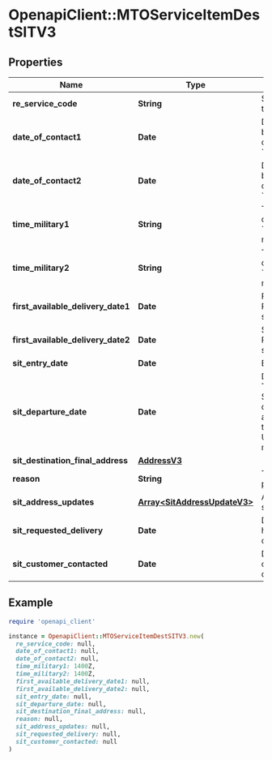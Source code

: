 # OpenapiClient::MTOServiceItemDestSITV3

## Properties

| Name | Type | Description | Notes |
| ---- | ---- | ----------- | ----- |
| **re_service_code** | **String** | Service code allowed for this model type. |  |
| **date_of_contact1** | **Date** | Date of attempted contact by the prime corresponding to &#x60;timeMilitary1&#x60;. | [optional] |
| **date_of_contact2** | **Date** | Date of attempted contact by the prime corresponding to &#x60;timeMilitary2&#x60;. | [optional] |
| **time_military1** | **String** | Time of attempted contact corresponding to &#x60;dateOfContact1&#x60;, in military format. | [optional] |
| **time_military2** | **String** | Time of attempted contact corresponding to &#x60;dateOfContact2&#x60;, in military format. | [optional] |
| **first_available_delivery_date1** | **Date** | First available date that Prime can deliver SIT service item. | [optional] |
| **first_available_delivery_date2** | **Date** | Second available date that Prime can deliver SIT service item. | [optional] |
| **sit_entry_date** | **Date** | Entry date for the SIT |  |
| **sit_departure_date** | **Date** | Departure date for SIT. This is the end date of the SIT at either origin or destination. This is optional as it can be updated using the UpdateMTOServiceItemSIT modelType at a later date. | [optional] |
| **sit_destination_final_address** | [**AddressV3**](AddressV3.md) |  | [optional] |
| **reason** | **String** | The reason item has been placed in SIT.  |  |
| **sit_address_updates** | [**Array&lt;SitAddressUpdateV3&gt;**](SitAddressUpdateV3.md) | A list of updates to a SIT service item address. | [optional] |
| **sit_requested_delivery** | **Date** | Date when the customer has requested delivery out of SIT. | [optional] |
| **sit_customer_contacted** | **Date** | Date when the customer contacted the prime for a delivery out of SIT. | [optional] |

## Example

```ruby
require 'openapi_client'

instance = OpenapiClient::MTOServiceItemDestSITV3.new(
  re_service_code: null,
  date_of_contact1: null,
  date_of_contact2: null,
  time_military1: 1400Z,
  time_military2: 1400Z,
  first_available_delivery_date1: null,
  first_available_delivery_date2: null,
  sit_entry_date: null,
  sit_departure_date: null,
  sit_destination_final_address: null,
  reason: null,
  sit_address_updates: null,
  sit_requested_delivery: null,
  sit_customer_contacted: null
)
```

